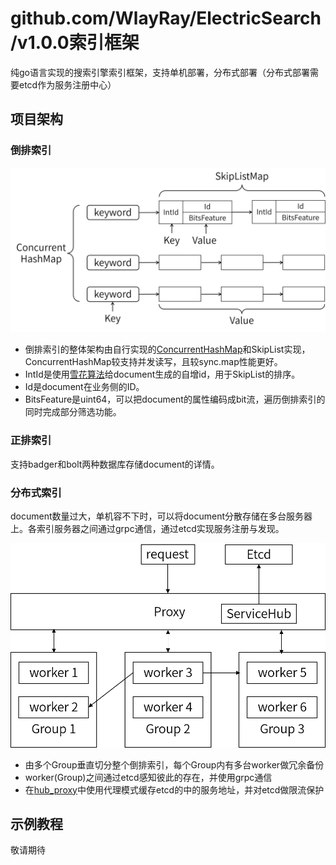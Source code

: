 # github.com/WlayRay/ElectricSearch/v1.0.0索引框架

纯go语言实现的搜索引擎索引框架，支持单机部署，分布式部署（分布式部署需要etcd作为服务注册中心）

## 项目架构

### 倒排索引

<img src="asset/倒排索引.png" width="700"/>    

- 倒排索引的整体架构由自行实现的[ConcurrentHashMap](util/concurrent_hash_map.go)和SkipList实现，ConcurrentHashMap较支持并发读写，且较sync.map性能更好。
- IntId是使用[雪花算法](util/snowflake.go)给document生成的自增id，用于SkipList的排序。
- Id是document在业务侧的ID。
- BitsFeature是uint64，可以把document的属性编码成bit流，遍历倒排索引的同时完成部分筛选功能。

### 正排索引

支持badger和bolt两种数据库存储document的详情。

### 分布式索引

document数量过大，单机容不下时，可以将document分散存储在多台服务器上。各索引服务器之间通过grpc通信，通过etcd实现服务注册与发现。

<img src="asset/分布式索引架构.png" width="700"/>  

- 由多个Group垂直切分整个倒排索引，每个Group内有多台worker做冗余备份
- worker(Group)之间通过etcd感知彼此的存在，并使用grpc通信
- 在[hub_proxy](service/hub_proxy.go)中使用代理模式缓存etcd的中的服务地址，并对etcd做限流保护

## 示例教程

敬请期待
